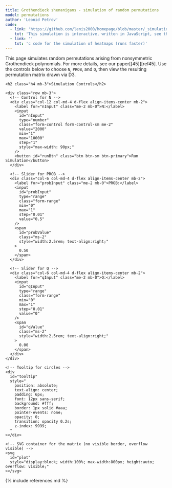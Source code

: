 ```yaml
---
title: Grothendieck shenanigans - simulation of random permutations
model: permutations
author: 'Leonid Petrov'
code:
  - link: 'https://github.com/lenis2000/homepage/blob/master/_simulations/permutations/2025-01-26-Grothendieck-shenanigans.md'
    txt: 'This simulation is interactive, written in JavaScript, see the source code of this page at the link'
  - link: ''
    txt: 'c code for the simulation of heatmaps (runs faster)'
---
```


<!--
  1) We remove the "border" class from the outer div to avoid illusions of clipping.
  2) We ensure overflow is visible so the SVG won't get cut by parent containers.
-->

<div class="container mt-4 mb-3" style="overflow: visible;">
  <p>
    This page simulates random permutations arising from
    nonsymmetric Grothendieck polynomials. For more details,
    see our paper[[45]][ref45]. Use the controls below to choose
    <code>N</code>, <code>PROB</code>, and <code>Q</code>,
    then view the resulting permutation matrix drawn via D3.
  </p>

  <!-- Removed the "border" class from this outer container -->
  <div class="my-3 p-3 bg-light" style="overflow: visible;">

    <h2 class="h4 mb-3">Simulation Controls</h2>

    <div class="row mb-3">
      <!-- Control for N -->
      <div class="col-12 col-md-4 d-flex align-items-center mb-2">
        <label for="nInput" class="me-2 mb-0">N:</label>
        <input
          id="nInput"
          type="number"
          class="form-control form-control-sm me-2"
          value="2000"
          min="1"
          max="10000"
          step="1"
          style="max-width: 90px;"
        />
        <button id="runBtn" class="btn btn-sm btn-primary">Run Simulation</button>
      </div>

      <!-- Slider for PROB -->
      <div class="col-6 col-md-4 d-flex align-items-center mb-2">
        <label for="probInput" class="me-2 mb-0">PROB:</label>
        <input
          id="probInput"
          type="range"
          class="form-range"
          min="0"
          max="1"
          step="0.01"
          value="0.5"
        />
        <span
          id="probValue"
          class="ms-2"
          style="width:2.5rem; text-align:right;"
        >
          0.50
        </span>
      </div>

      <!-- Slider for Q -->
      <div class="col-6 col-md-4 d-flex align-items-center mb-2">
        <label for="qInput" class="me-2 mb-0">Q:</label>
        <input
          id="qInput"
          type="range"
          class="form-range"
          min="0"
          max="1"
          step="0.01"
          value="0"
        />
        <span
          id="qValue"
          class="ms-2"
          style="width:2.5rem; text-align:right;"
        >
          0.00
        </span>
      </div>
    </div>

    <!-- Tooltip for circles -->
    <div
      id="tooltip"
      style="
        position: absolute;
        text-align: center;
        padding: 6px;
        font: 12px sans-serif;
        background: #fff;
        border: 1px solid #aaa;
        pointer-events: none;
        opacity: 0;
        transition: opacity 0.2s;
        z-index: 9999;
      "
    ></div>

    <!-- SVG container for the matrix (no visible border, overflow visible) -->
    <svg
      id="plot"
      style="display:block; width:100%; max-width:800px; height:auto; overflow: visible;"
    ></svg>

  </div>
</div>

<!-- Load D3 (local) -->
<script src="/js/d3.v7.min.js"></script>

<script>
// ==============================
// 1) Global Variables
// ==============================
let currentN = null;
let debounceTimer = null;

// ==============================
// 2) Utility: Update Slider Text
// ==============================
function updateSliderDisplay(spanId, val) {
  document.getElementById(spanId).textContent = parseFloat(val).toFixed(2);
}

// Debounce function to avoid re-running sim on every small slider move
function debounceSimulate() {
  clearTimeout(debounceTimer);
  debounceTimer = setTimeout(() => {
    if (currentN === null) return;
    const probVal = parseFloat(document.getElementById("probInput").value);
    const qVal    = parseFloat(document.getElementById("qInput").value);
    simulateAndDraw(currentN, probVal, qVal);
  }, 300);
}

// ==============================
// 3) Swap Generation + Application
// ==============================
function generateSwaps(t, N, swaps) {
  for (let i = 1; i < N; i++) {
    if ((t + i >= N) && (t - i <= N - 2) && ((t - i + N) % 2 === 0)) {
      swaps[i - 1] = 1;
    } else {
      swaps[i - 1] = 0;
    }
  }
}

function applyRandomSwap(sigma, swaps, N, PROB, Q) {
  for (let i = 0; i < N - 1; i++) {
    if (swaps[i] === 1) {
      // Upward swap
      if (sigma[i] < sigma[i+1] && Math.random() < PROB) {
        [sigma[i], sigma[i+1]] = [sigma[i+1], sigma[i]];
        continue;
      }
      // Downward swap
      if (sigma[i] > sigma[i+1] && Math.random() < PROB * Q) {
        [sigma[i], sigma[i+1]] = [sigma[i+1], sigma[i]];
        continue;
      }
    }
  }
}

// ==============================
// 4) Run Simulation
// ==============================
function runSimulation(N, PROB, Q) {
  const T_MAX = 2*N - 3;
  const sigma = Array.from({length: N}, (_, i) => i+1);
  const swaps = new Array(N - 1).fill(0);

  for (let t = 1; t <= T_MAX; t++) {
    generateSwaps(t, N, swaps);
    applyRandomSwap(sigma, swaps, N, PROB, Q);
  }
  return sigma;
}

// ==============================
// 5) Draw with D3 (No Clipping)
// ==============================
function drawPermutationMatrix(sigma) {
  const N = sigma.length;
  const svg = d3.select("#plot");
  svg.selectAll("*").remove(); // Clear old

  // Expand margins + domain shift
  const margin = 30;
  const maxSize = 800;
  const width   = maxSize + margin * 2;
  const height  = maxSize + margin * 2;

  svg
    .attr("width", width)
    .attr("height", height)
    // We set 'overflow: visible' in the style attribute above
    .style("border", "none");

  const radius = 2;
  const xScale = d3.scaleLinear()
    .domain([-0.5, N - 0.5])
    .range([margin + radius, margin + maxSize - radius]);

  const yScale = d3.scaleLinear()
    .domain([-0.5, N - 0.5])
    .range([margin + radius, margin + maxSize - radius]);

  const data = sigma.map((val, i) => ({row: i, col: val - 1}));
  const tooltip = d3.select("#tooltip");

  svg.selectAll(".dot")
    .data(data)
    .join("circle")
    .attr("class", "dot")
    .attr("cx", d => xScale(d.row))
    .attr("cy", d => yScale(d.col))
    .attr("r", radius)
    .style("fill", "steelblue")
    .on("mouseover", (evt, d) => {
      tooltip
        .style("opacity", 1)
        .style("left", (evt.pageX + 10) + "px")
        .style("top", (evt.pageY + 10) + "px")
        .html(`row = ${d.row}, col = ${d.col}`);
    })
    .on("mousemove", evt => {
      tooltip
        .style("left", (evt.pageX + 10) + "px")
        .style("top", (evt.pageY + 10) + "px");
    })
    .on("mouseout", () => tooltip.style("opacity", 0));
}

// ==============================
// 6) Combined Function
// ==============================
function simulateAndDraw(N, PROB, Q) {
  const sigma = runSimulation(N, PROB, Q);
  drawPermutationMatrix(sigma);
}

// ==============================
// 7) Event Listeners
// ==============================
document.getElementById("runBtn").addEventListener("click", () => {
  const nVal = parseInt(document.getElementById("nInput").value, 10);
  if (isNaN(nVal) || nVal < 1 || nVal > 10000) {
    alert("Please enter a valid integer N in [1..10000].");
    return;
  }
  currentN = nVal;

  const probVal = parseFloat(document.getElementById("probInput").value);
  const qVal    = parseFloat(document.getElementById("qInput").value);

  simulateAndDraw(currentN, probVal, qVal);
});

document.getElementById("probInput").addEventListener("input", (e) => {
  updateSliderDisplay("probValue", e.target.value);
  debounceSimulate();
});

document.getElementById("qInput").addEventListener("input", (e) => {
  updateSliderDisplay("qValue", e.target.value);
  debounceSimulate();
});

// Initialize slider text
updateSliderDisplay("probValue", document.getElementById("probInput").value);
updateSliderDisplay("qValue",   document.getElementById("qInput").value);
</script>

{% include references.md %}
